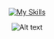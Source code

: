 <!--Icons-->
<div align="center">

<!--End Icons-->
[![My Skills](https://skillicons.dev/icons?i=js,html,css,js,python)](https://skillicons.dev)

![Alt text](https://spotify-recently-played-readme.vercel.app/api?user=31t5ldnl22dk6cziqtedriwbgera)
</div>


